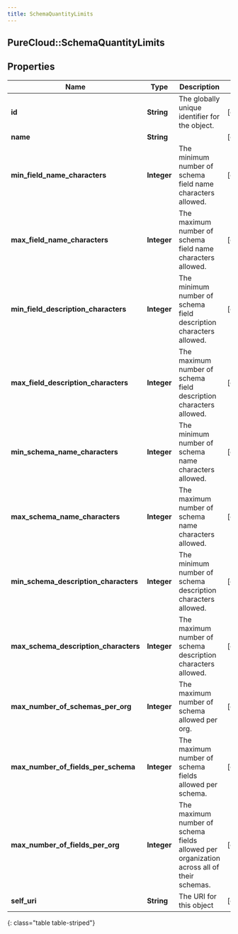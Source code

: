```yaml
---
title: SchemaQuantityLimits
---
```

## PureCloud::SchemaQuantityLimits

## Properties

|Name | Type | Description | Notes|
|------------ | ------------- | ------------- | -------------|
| **id** | **String** | The globally unique identifier for the object. | [optional] |
| **name** | **String** |  | [optional] |
| **min_field_name_characters** | **Integer** | The minimum number of schema field name characters allowed. | [optional] |
| **max_field_name_characters** | **Integer** | The maximum number of schema field name characters allowed. | [optional] |
| **min_field_description_characters** | **Integer** | The minimum number of schema field description characters allowed. | [optional] |
| **max_field_description_characters** | **Integer** | The maximum number of schema field description characters allowed. | [optional] |
| **min_schema_name_characters** | **Integer** | The minimum number of schema name characters allowed. | [optional] |
| **max_schema_name_characters** | **Integer** | The maximum number of schema name characters allowed. | [optional] |
| **min_schema_description_characters** | **Integer** | The minimum number of schema description characters allowed. | [optional] |
| **max_schema_description_characters** | **Integer** | The maximum number of schema description characters allowed. | [optional] |
| **max_number_of_schemas_per_org** | **Integer** | The maximum number of schema allowed per org. | [optional] |
| **max_number_of_fields_per_schema** | **Integer** | The maximum number of schema fields allowed per schema. | [optional] |
| **max_number_of_fields_per_org** | **Integer** | The maximum number of schema fields allowed per organization across all of their schemas. | [optional] |
| **self_uri** | **String** | The URI for this object | [optional] |
{: class="table table-striped"}


